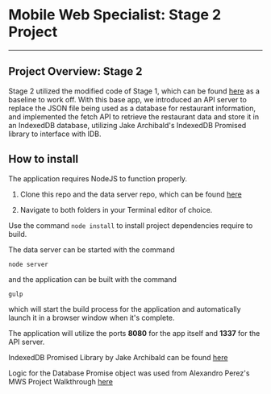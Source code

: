 # Mobile Web Specialist: Stage 2 Project
---

## Project Overview: Stage 2 

Stage 2 utilized the modified code of Stage 1, which can be found [here](https://github.com/Anadeius/mws-restaurant-stage-1) as a baseline to work off. With this base app, we introduced an API server to replace the JSON file being used as a database for restaurant information, and implemented the fetch API to retrieve the restaurant data and store it in an IndexedDB database, utilizing Jake Archibald's IndexedDB Promised library to interface with IDB.

## How to install

The application requires NodeJS to function properly.

1. Clone this repo and the data server repo, which can be found [here](https://github.com/Anadeius/mws-restaurant-stage-2-data-server)

2. Navigate to both folders in your Terminal editor of choice. 

Use the command `node install` to install project dependencies require to build.

The data server can be started with the command 

```node server```

and the application can be built with the command

```gulp```

which will start the build process for the application and automatically launch it in a browser window when it's complete.

The application will utilize the ports __8080__ for the app itself and __1337__ for the API server.


IndexedDB Promised Library by Jake Archibald can be found [here](https://github.com/jakearchibald/idb)

Logic for the Database Promise object was used from Alexandro Perez's MWS Project Walkthrough [here](https://alexandroperez.github.io/mws-walkthrough/)